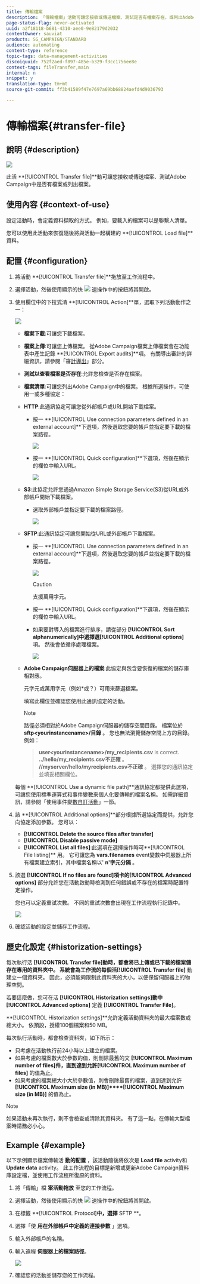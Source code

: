 ```yaml
---
title: 傳輸檔案
description: 「傳輸檔案」活動可讓您接收或傳送檔案、測試是否有檔案存在，或列出Adobe Campaign中的檔案。
page-status-flag: never-activated
uuid: a2f18118-b681-4310-aee0-9e82179d2032
contentOwner: sauviat
products: SG_CAMPAIGN/STANDARD
audience: automating
content-type: reference
topic-tags: data-management-activities
discoiquuid: 752f2aed-f897-485e-b329-f3cc1756ee8e
context-tags: fileTransfer,main
internal: n
snippet: y
translation-type: tm+mt
source-git-commit: ff3b41589f47e7697a69bb68824aefd4d9036793

---
```



# 傳輸檔案{#transfer-file}

## 說明 {#description}

![](assets/file_transfer.png)

此活 **[!UICONTROL Transfer file]**動可讓您接收或傳送檔案、測試Adobe Campaign中是否有檔案或列出檔案。

## 使用內容 {#context-of-use}

設定活動時，會定義資料擷取的方式。 例如，要載入的檔案可以是聯繫人清單。

您可以使用此活動來恢復隨後將與活動一起構建的 **[!UICONTROL Load file]**資料。

## 配置 {#configuration}

1. 將活動 **[!UICONTROL Transfer file]**拖放至工作流程中。
1. 選擇活動，然後使用顯示的快 ![](assets/edit_darkgrey-24px.png) 速操作中的按鈕將其開啟。
1. 使用欄位中的下拉式清 **[!UICONTROL Action]**單，選取下列活動動作之一：

   ![](assets/wkf_file_transfer_01.png)

   * **檔案下載**:可讓您下載檔案。
   * **檔案上傳**:可讓您上傳檔案。 從Adobe Campaign檔案上傳檔案會在功能表中產生記錄 **[!UICONTROL Export audits]**項。 有關導出審計的詳細資訊，請參閱「審[計導出](../../administration/using/auditing-export-logs.md)」部分。
   * **測試以查看檔案是否存在**:允許您檢查是否存在檔案。
   * **檔案清單**:可讓您列出Adobe Campaign中的檔案。
   根據所選操作，可使用一或多種協定：

   * **HTTP**:此通訊協定可讓您從外部帳戶或URL開始下載檔案。

      * 按一 **[!UICONTROL Use connection parameters defined in an external account]**下選項，然後選取您要的帳戶並指定要下載的檔案路徑。

         ![](assets/wkf_file_transfer_03.png)

      * 按一 **[!UICONTROL Quick configuration]**下選項，然後在顯示的欄位中輸入URL。

         ![](assets/wkf_file_transfer_04.png)
   * **S3**:此協定允許您通過Amazon Simple Storage Service(S3)從URL或外部帳戶開始下載檔案。

      * 選取外部帳戶並指定要下載的檔案路徑。

         ![](assets/wkf_file_transfer_08.png)
   * **SFTP**:此通訊協定可讓您開始從URL或外部帳戶下載檔案。

      * 按一 **[!UICONTROL Use connection parameters defined in an external account]**下選項，然後選取您要的帳戶並指定要下載的檔案路徑。

         ![](assets/wkf_file_transfer_07.png)

         >[!CAUTION]
         >
         >支援萬用字元。

      * 按一 **[!UICONTROL Quick configuration]**下選項，然後在顯示的欄位中輸入URL。
      * 如果要對導入的檔案進行排序，請從部分 **[!UICONTROL Sort alphanumerically]**中選擇選**[!UICONTROL Additional options]** 項。 然後會依循序處理檔案。

         ![](assets/wkf_file_transfer_sort.png)
   * **Adobe Campaign伺服器上的檔案**:此協定與包含要恢復的檔案的儲存庫相對應。

      元字元或萬用字元（例如*或？）可用來篩選檔案。

      填寫此欄位並確認您使用此通訊協定的活動。

      >[!NOTE]
      >
      >路徑必須相對於Adobe Campaign伺服器的儲存空間目錄。 檔案位於 **sftp&lt;yourinstancename>/目錄** 。 您也無法瀏覽儲存空間上方的目錄。 例如：

      >**user&lt;yourinstancename>/my_recipients.csv** is correct.
      **../hello/my_recipients.csv不正確** 。
      **//myserver/hello/myrecipients.csv不正確** 。
   選擇您的通訊協定並填妥相關欄位。

   每個 **[!UICONTROL Use a dynamic file path]**通訊協定都提供此選項，可讓您使用標準運算式和事件變數來個人化要傳輸的檔案名稱。 如需詳細資訊，請參閱「使用事件變[數自訂活動](../../automating/using/calling-a-workflow-with-external-parameters.md#customizing-activities-with-events-variables)」一節。

1. 該 **[!UICONTROL Additional options]**部分根據所選協定而提供，允許您向協定添加參數。 您可以：

   * **[!UICONTROL Delete the source files after transfer]**
   * **[!UICONTROL Disable passive mode]**
   * **[!UICONTROL List all files]**:此選項在選擇操作時可**[!UICONTROL File listing]** 用。 它可讓您為 **vars.filenames** event變數中伺服器上所有檔案建立索引，其中檔案名稱以&#39; **n&#39;字元分隔** 。

1. 該選 **[!UICONTROL If no files are found]**項卡的**[!UICONTROL Advanced options]** 部分允許您在活動啟動時檢測到任何錯誤或不存在的檔案時配置特定操作。

   您也可以定義重試次數。 不同的重試次數會出現在工作流程執行記錄中。

   ![](assets/wkf_file_transfer_09.png)

1. 確認活動的設定並儲存工作流程。

## 歷史化設定 {#historization-settings}

每次執行活 **[!UICONTROL Transfer file]**動時，都會將已上傳或已下載的檔案儲存在專用的資料夾中。 系統會為工作流的每個活**[!UICONTROL Transfer file]** 動建立一個資料夾。 因此，必須能夠限制此資料夾的大小，以便保留伺服器上的物理空間。

若要這麼做，您可在活 **[!UICONTROL Historization settings]**動中**[!UICONTROL Advanced options]** 定義 **[!UICONTROL Transfer File]**。

**[!UICONTROL Historization settings]**允許定義活動資料夾的最大檔案數或總大小。 依預設，授權100個檔案和50 MB。

每次執行活動時，都會檢查資料夾，如下所示：

* 只考慮在活動執行前24小時以上建立的檔案。
* 如果考慮的檔案數大於參數的值，則刪除最舊的文 **[!UICONTROL Maximum number of files]**件，直到達到允許**[!UICONTROL Maximum number of files]** 的值為止。
* 如果考慮的檔案總大小大於參數值，則會刪除最舊的檔案，直到達到允許 **[!UICONTROL Maximum size (in MB)]****[!UICONTROL Maximum size (in MB)]** 的值為止。

>[!NOTE]
如果活動未再次執行，則不會檢查或清除其資料夾。 有了這一點，在傳輸大型檔案時請務必小心。

## Example {#example}

以下示例顯示檔案傳輸活 **動的配置** ，該活動隨後將依次是 **Load file** activity和 **Update data** activity。 此工作流程的目標是新增或更新Adobe Campaign資料庫設定檔，並使用工作流程所復原的資料。

1. 將「傳輸」檔 **案活動拖放** 至您的工作流程。
1. 選擇活動，然後使用顯示的快 ![](assets/edit_darkgrey-24px.png) 速操作中的按鈕將其開啟。
1. 在標籤 **[!UICONTROL Protocol]**中，選擇** SFTP **。
1. 選擇「使 **用在外部帳戶中定義的連接參數** 」選項。
1. 輸入外部帳戶的名稱。
1. 輸入遠程 **伺服器上的檔案路徑**。

   ![](assets/wkf_file_transfer_07.png)

1. 確認您的活動並儲存您的工作流程。

